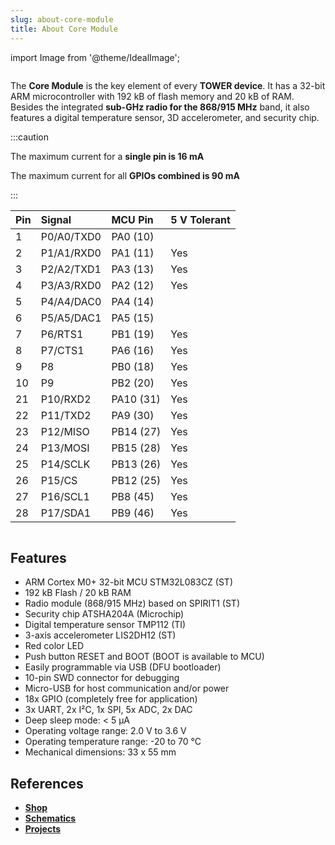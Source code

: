 ```yaml
---
slug: about-core-module
title: About Core Module
---
```

import Image from '@theme/IdealImage';

<div class="container">
  <div class="row">
    <div class="col col--4">
      <div><Image img={require('./1-wire-module.png')} /></div>
    </div>
    <div class="col col--6">
      <p>
        The <b>Core Module</b> is the key element of every <b>TOWER device</b>. It has a 32-bit ARM microcontroller with 192 kB of flash memory and 20 kB of RAM. Besides the integrated <b>sub-GHz radio for the 868/915 MHz</b> band, it also features a digital temperature sensor, 3D accelerometer, and security chip.
      </p>
    </div>
  </div>
</div>

:::caution

The maximum current for a **single pin is 16 mA**

The maximum current for all **GPIOs combined is 90 mA**

:::

| Pin  | Signal     | MCU Pin   | 5 V Tolerant |
| :--- | :--------- | :-------- | :----------- |
| 1    | P0/A0/TXD0 | PA0 (10)  |              |
| 2    | P1/A1/RXD0 | PA1 (11)  | Yes          |
| 3    | P2/A2/TXD1 | PA3 (13)  | Yes          |
| 4    | P3/A3/RXD0 | PA2 (12)  | Yes          |
| 5    | P4/A4/DAC0 | PA4 (14)  |              |
| 6    | P5/A5/DAC1 | PA5 (15)  |              |
| 7    | P6/RTS1    | PB1 (19)  | Yes          |
| 8    | P7/CTS1    | PA6 (16)  | Yes          |
| 9    | P8         | PB0 (18)  | Yes          |
| 10   | P9         | PB2 (20)  | Yes          |
| 21   | P10/RXD2   | PA10 (31) | Yes          |
| 22   | P11/TXD2   | PA9 (30)  | Yes          |
| 23   | P12/MISO   | PB14 (27) | Yes          |
| 24   | P13/MOSI   | PB15 (28) | Yes          |
| 25   | P14/SCLK   | PB13 (26) | Yes          |
| 26   | P15/CS     | PB12 (25) | Yes          |
| 27   | P16/SCL1   | PB8 (45)  | Yes          |
| 28   | P17/SDA1   | PB9 (46)  | Yes          |

<div class="container">
  <div class="row">
    <div class="col col--10">
      <div><Image img={require('./core-module-pinout.png')} /></div>
    </div>
    <div class="col col--0">
    </div>
  </div>
</div>

## Features
- ARM Cortex M0+ 32-bit MCU STM32L083CZ (ST)
- 192 kB Flash / 20 kB RAM
- Radio module (868/915 MHz) based on SPIRIT1 (ST)
- Security chip ATSHA204A (Microchip)
- Digital temperature sensor TMP112 (TI)
- 3-axis accelerometer LIS2DH12 (ST)
- Red color LED
- Push button RESET and BOOT (BOOT is available to MCU)
- Easily programmable via USB (DFU bootloader)
- 10-pin SWD connector for debugging
- Micro-USB for host communication and/or power
- 18x GPIO (completely free for application)
- 3x UART, 2x I²C, 1x SPI, 5x ADC, 2x DAC
- Deep sleep mode: < 5 µA
- Operating voltage range: 2.0 V to 3.6 V
- Operating temperature range: -20 to 70 °C
- Mechanical dimensions: 33 x 55 mm

## References
- [**Shop**](https://shop.hardwario.com/core-module/)
- [**Schematics**](https://github.com/hardwario/bc-hardware/tree/master/out/bc-module-core)
- [**Projects**](https://www.hackster.io/hardwario/projects?part_id=73681)

